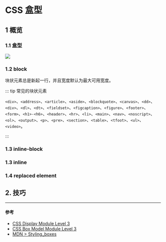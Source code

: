 # CSS 盒型

## 1 概览

### 1.1 盒型

![](https://www.w3.org/TR/css-box-3/images/box.png)

### 1.2 block

块状元素总是新起一行，并且宽度默认为最大可用宽度。

::: tip 常见的块状元素

`<div>`、`<address>`、`<article>`、`<aside>`、`<blockquote>`、`<canvas>`、`<dd>`、`<div>`、`<dl>`、`<dt>`、`<fieldset>`、`<figcaption>`、`<figure>`、`<footer>`、`<form>`、`<h1>-<h6>`、`<header>`、`<hr>`、`<li>`、`<main>`、`<nav>`、`<noscript>`、`<ol>`、`<output>`、`<p>`、`<pre>`、`<section>`、`<table>`、`<tfoot>`、`<ul>`、`<video>`。

:::

### 1.3 inline-block

### 1.3 inline

### 1.4 replaced element 

## 2. 技巧

---

#### 参考

- [CSS Display Module Level 3](https://www.w3.org/TR/css-display-3/)
- [CSS Box Model Module Level 3](https://www.w3.org/TR/css-box-3/)
- [MDN > Styling_boxes](https://developer.mozilla.org/en-US/docs/Learn/CSS/Styling_boxes)
